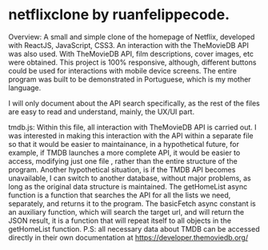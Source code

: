 # netflixclone by ruanfelippecode.

Overview:
A small and simple clone of the homepage of Netflix, developed with ReactJS, JavaScript, CSS3.
An interaction with the TheMovieDB API was also used. With TheMovieDB API, film descriptions, cover images, etc were obtained.
This project is 100% responsive, although, different buttons could be used for interactions with mobile device screens.
The entire program was built to be demonstrated in Portuguese, which is my mother language.

I will only document about the API search specifically, as the rest of the files are easy to 
read and understand, mainly, the UX/UI part.

tmdb.js:
Within this file, all interaction with TheMovieDB API is carried out.
I was interested in making this interaction with the API within a separate file so that it would be easier to maintainance, 
in a hypothetical future, for example, if TMDB launches a more complete API, it would be easier to access, 
modifying just one file , rather than the entire structure of the program.
Another hypothetical situation, is if the TMDB API becomes unavailable, I can switch to another database, without major problems, as long as the original data structure is maintained.
 The getHomeList async function is a function that searches the API for all the lists we need, 
separately, and returns it to the program.
 The basicFetch async constant is an auxiliary function, which will search the target url, and will return the JSON result, 
it is a function that will repeat itself to all objects in the getHomeList function.
P.S: all necessary data about TMDB can be accessed directly in their own documentation at https://developer.themoviedb.org/

